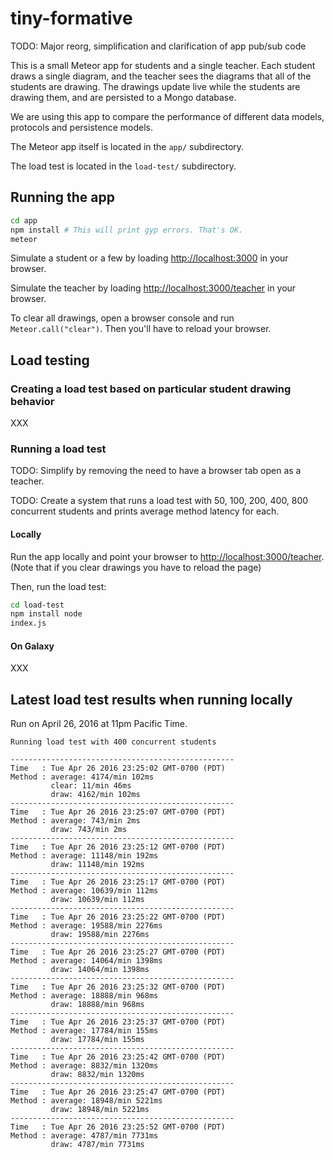 # tiny-formative

TODO: Major reorg, simplification and clarification of app pub/sub
code

This is a small Meteor app for students and a single teacher. Each
student draws a single diagram, and the teacher sees the diagrams that
all of the students are drawing. The drawings update live while the
students are drawing them, and are persisted to a Mongo database.

We are using this app to compare the performance of different data
models, protocols and persistence models.

The Meteor app itself is located in the `app/` subdirectory.

The load test is located in the `load-test/` subdirectory.

## Running the app

```sh
cd app
npm install # This will print gyp errors. That's OK.
meteor
```

Simulate a student or a few by loading
[http://localhost:3000](http://localhost:3000) in your browser.

Simulate the teacher by loading
[http://localhost:3000/teacher](http://localhost:3000/teacher) in your
browser.

To clear all drawings, open a browser console and run
`Meteor.call("clear")`. Then you'll have to reload your browser.

## Load testing

### Creating a load test based on particular student drawing behavior

XXX

### Running a load test

TODO: Simplify by removing the need to have a browser tab open as a
teacher.

TODO: Create a system that runs a load test with 50, 100, 200, 400,
800 concurrent students and prints average method latency for each.

#### Locally

Run the app locally and point your browser to
[http://localhost:3000/teacher](http://localhost:3000/teacher). (Note
that if you clear drawings you have to reload the page)

Then, run the load test:
```sh
cd load-test
npm install node
index.js
```

#### On Galaxy

XXX

## Latest load test results when running locally

Run on April 26, 2016 at 11pm Pacific Time.

```
Running load test with 400 concurrent students

--------------------------------------------------
Time   : Tue Apr 26 2016 23:25:02 GMT-0700 (PDT)
Method : average: 4174/min 102ms
         clear: 11/min 46ms
         draw: 4162/min 102ms
--------------------------------------------------
Time   : Tue Apr 26 2016 23:25:07 GMT-0700 (PDT)
Method : average: 743/min 2ms
         draw: 743/min 2ms
--------------------------------------------------
Time   : Tue Apr 26 2016 23:25:12 GMT-0700 (PDT)
Method : average: 11148/min 192ms
         draw: 11148/min 192ms
--------------------------------------------------
Time   : Tue Apr 26 2016 23:25:17 GMT-0700 (PDT)
Method : average: 10639/min 112ms
         draw: 10639/min 112ms
--------------------------------------------------
Time   : Tue Apr 26 2016 23:25:22 GMT-0700 (PDT)
Method : average: 19588/min 2276ms
         draw: 19588/min 2276ms
--------------------------------------------------
Time   : Tue Apr 26 2016 23:25:27 GMT-0700 (PDT)
Method : average: 14064/min 1398ms
         draw: 14064/min 1398ms
--------------------------------------------------
Time   : Tue Apr 26 2016 23:25:32 GMT-0700 (PDT)
Method : average: 18888/min 968ms
         draw: 18888/min 968ms
--------------------------------------------------
Time   : Tue Apr 26 2016 23:25:37 GMT-0700 (PDT)
Method : average: 17784/min 155ms
         draw: 17784/min 155ms
--------------------------------------------------
Time   : Tue Apr 26 2016 23:25:42 GMT-0700 (PDT)
Method : average: 8832/min 1320ms
         draw: 8832/min 1320ms
--------------------------------------------------
Time   : Tue Apr 26 2016 23:25:47 GMT-0700 (PDT)
Method : average: 18948/min 5221ms
         draw: 18948/min 5221ms
--------------------------------------------------
Time   : Tue Apr 26 2016 23:25:52 GMT-0700 (PDT)
Method : average: 4787/min 7731ms
         draw: 4787/min 7731ms
```
